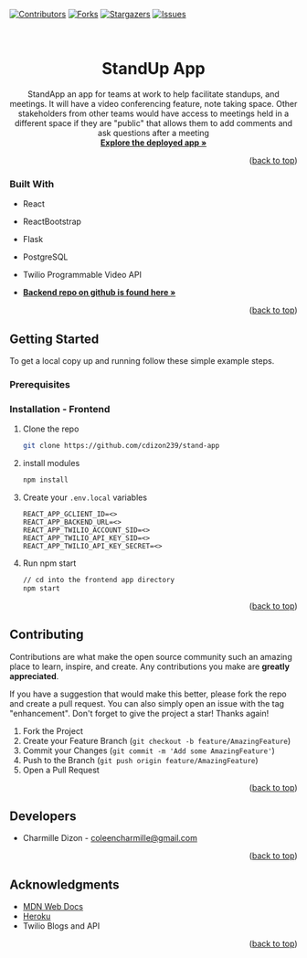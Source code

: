 <div id="top"></div>

[![Contributors][contributors-shield]][contributors-url]
[![Forks][forks-shield]][forks-url]
[![Stargazers][stars-shield]][stars-url]
[![Issues][issues-shield]][issues-url]
<!-- PROJECT LOGO -->
<br />
<!-- <div align="center">
  <a href="https://github.com/cdizon239/trip-bucket">
    <img src="./public/images/favicon.png" alt="Logo" width="80" height="80">
  </a> -->

<h1 align="center">StandUp App</h1>

  <p align="center">
StandApp an app for teams at work to help facilitate standups, and meetings. It will have a video conferencing feature, note taking space. Other stakeholders from other teams would have access to meetings held in a different space if they are "public" that allows them to add comments and ask questions after a meeting    <br />
    <a href="https://muse-dev.herokuapp.com/"><strong>Explore the deployed app »</strong></a>
    <br />
  </p>


<!-- ABOUT THE PROJECT -->

<p align="right">(<a href="#top">back to top</a>)</p>

### Built With
- React
- ReactBootstrap
- Flask
- PostgreSQL
- Twilio Programmable Video API

 - <a href="https://github.com/cdizon239/stand-api"><strong>Backend repo on github is found here »</strong></a>

<p align="right">(<a href="#top">back to top</a>)</p>

<!-- GETTING STARTED -->

## Getting Started

To get a local copy up and running follow these simple example steps.

### Prerequisites

### Installation - Frontend

1. Clone the repo
   ```sh
   git clone https://github.com/cdizon239/stand-app
   ```

2. install modules
   ```sh
   npm install
   ```
3. Create your `.env.local` variables
   ```
   REACT_APP_GCLIENT_ID=<>
   REACT_APP_BACKEND_URL=<>
   REACT_APP_TWILIO_ACCOUNT_SID=<>
   REACT_APP_TWILIO_API_KEY_SID=<>
   REACT_APP_TWILIO_API_KEY_SECRET=<>
   ```
4. Run npm start
   ```sh
   // cd into the frontend app directory
   npm start
   ```


<p align="right">(<a href="#top">back to top</a>)</p>

<!-- CONTRIBUTING -->

## Contributing

Contributions are what make the open source community such an amazing place to learn, inspire, and create. Any contributions you make are **greatly appreciated**.

If you have a suggestion that would make this better, please fork the repo and create a pull request. You can also simply open an issue with the tag "enhancement".
Don't forget to give the project a star! Thanks again!

1. Fork the Project
2. Create your Feature Branch (`git checkout -b feature/AmazingFeature`)
3. Commit your Changes (`git commit -m 'Add some AmazingFeature'`)
4. Push to the Branch (`git push origin feature/AmazingFeature`)
5. Open a Pull Request

<p align="right">(<a href="#top">back to top</a>)</p>

<!-- CONTACT -->

## Developers

- Charmille Dizon - coleencharmille@gmail.com

<p align="right">(<a href="#top">back to top</a>)</p>

<!-- ACKNOWLEDGMENTS -->

## Acknowledgments

- [MDN Web Docs](https://developer.mozilla.org/en-US/docs/Web/JavaScript)
- [Heroku](https://dashboard.heroku.com/apps)
- Twilio Blogs and API

<p align="right">(<a href="#top">back to top</a>)</p>

<!-- MARKDOWN LINKS & IMAGES -->
<!-- https://www.markdownguide.org/basic-syntax/#reference-style-links -->

[contributors-shield]: https://img.shields.io/github/contributors/cdizon239/stand-app.svg?style=for-the-badge
[contributors-url]: https://github.com/cdizon239/stand-app/graphs/contributors
[forks-shield]: https://img.shields.io/github/forks/cdizon239/stand-app.svg?style=for-the-badge
[forks-url]: https://github.com/cdizon239/stand-app/network/members
[stars-shield]: https://img.shields.io/github/stars/cdizon239/stand-app.svg?style=for-the-badge
[stars-url]: https://github.com/cdizon239/stand-app/stargazers
[issues-shield]: https://img.shields.io/github/issues/cdizon239/stand-app.svg?style=for-the-badge
[issues-url]: https://github.com/cdizon239/stand-app/issues

